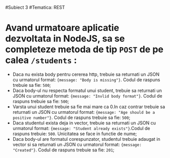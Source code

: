 #Subiect 3
#Tematica: REST

# Avand urmatoare aplicatie dezvoltata in NodeJS, sa se completeze metoda de tip `POST` de pe calea `/students` :

- Daca nu exista body pentru cererea http, trebuie sa returnati un JSON cu urmatorul format: `{message: "Body is missing"}`. Codul de raspuns trebuie sa fie: `500`;
- Daca body-ul nu respecta formatul unui student, trebuie sa returnati un JSON cu urmatorul format: `{message: "Invlid body format"}`. Codul de raspuns trebuie sa fie: `500`;
- Varsta unui student trebuie sa fie mai mare ca 0.In caz contrar trebuie sa returnati un JSON cu urmatorul format: `{message: "Age should be a positive number"}`. Codul de raspuns trebuie sa fie: `500`; 
- Daca studentul exista deja in vector, trebuie sa returnati un JSON cu urmatorul format: `{message: "Student already exists"}`.Codul de raspuns trebuie: `500`. Unicitatea se face in functie de nume;
- Daca body-ul are formatul corespunzator, studentul trebuie adaugat in vector si sa returnati un JSON cu urmatorul format: `{message: "Created"}`. Codul de raspuns trebuie sa fie: `201`;